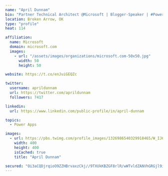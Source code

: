 ```yaml
---
name: "April Dunnam"
bio: "Partner Technical Architect @Microsoft | Blogger-Speaker | #PowerApps, #PowerAutomate, #Office365, #SharePoint | #WIT | #Karaoke Queen"
location: Broken Arrow, OK
type: "profile"
heat: 114

affiliation:
  name: Microsoft
  domain: microsoft.com
  images:
    - url: "/assets/images/organizations/microsoft.com-50x50.jpg"
      width: 50
      height: 50

website: https://t.co/enJuiGEQZc

twitter:
  username: aprildunnam
  url: https://twitter.com/aprildunnam
  followers: 7417

linkedin:
  url: https://www.linkedin.com/public-profile/in/april-dunnam

topics:
  - Power Apps

images:
  - url: https://pbs.twimg.com/profile_images/1326986540329918465/W_IJ6Ih2_400x400.jpg
    width: 400
    height: 400
    isCached: true
    title: "April Dunnam"

secured: "Oi3aCQDjrqioO9ZZHBrvaxzCkj//9TXUkKBZGF8rlR/wWTvldZANVhGRGjl9iIKBmhJtRag8RPLmUBIAoBM/DSVUY8XRfHPfG5Afs3XCn7gBM1JJFfXlt09Vm01+fs7/mGbIj2y7cI6OsizaqX4bNZRHaTFbJtJYBu9LSLI+jXjOTWV65TfYDwoALDi/VboAqstc0k8hOCny/8pTO4wgKI3mpfrk8+pynztle6jOfVXi7cM02kXpHyjbou0GuA+TaWva94fVQcjUmokLtrUMuXJRSyoEZw8CxH1iGFARcUbMinYF0ZNy5vS75TMt4e5Fvx6CgajKHwrs+wwHnhUq6sErvVfcGFCp2eVVfsZo5y4givEfmWWnRyMbv1kCkewvKtzL1oy8bJfO4Keyjj3kkmUTetNSjp7SXBwD3tDjymA=;+KND5bg/nXHBhmyD/wdYxQ=="
---
```


